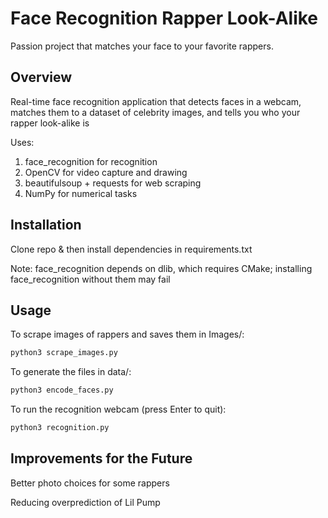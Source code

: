 # Face Recognition Rapper Look-Alike
Passion project that matches your face to your favorite rappers.
## Overview
Real-time face recognition application that detects faces in a webcam, matches them to a dataset of celebrity images, and tells you who your rapper look-alike is

Uses:  
  1. face_recognition for recognition  
  2. OpenCV for video capture and drawing  
  3. beautifulsoup + requests for web scraping  
  4. NumPy for numerical tasks

## Installation
Clone repo & then install dependencies in requirements.txt

Note: face_recognition depends on dlib, which requires CMake; installing face_recognition without them may fail

## Usage
To scrape images of rappers and saves them in Images/:
```bash
python3 scrape_images.py
```

To generate the files in data/:
```bash
python3 encode_faces.py
```

To run the recognition webcam (press Enter to quit):
```bash
python3 recognition.py
```

## Improvements for the Future
Better photo choices for some rappers

Reducing overprediction of Lil Pump 

